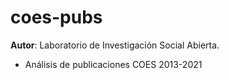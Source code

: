 # coes-pubs 
**Autor**: Laboratorio de Investigación Social Abierta.

- Análisis de publicaciones COES 2013-2021
